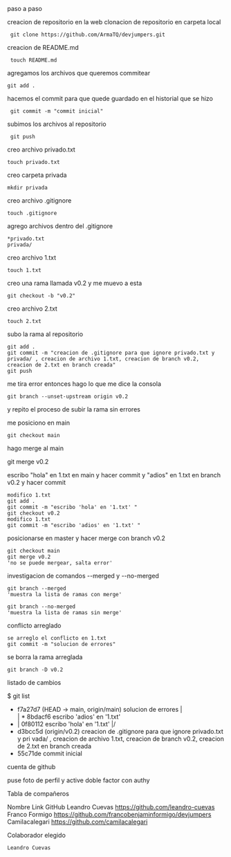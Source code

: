 paso a paso

creacion de repositorio en la web
clonacion de repositorio en carpeta local

     git clone https://github.com/ArmaTQ/devjumpers.git


creacion de README.md

     touch README.md

agregamos los archivos que queremos commitear

    git add .

hacemos el commit para que quede guardado en el historial que se hizo

     git commit -m "commit inicial"

subimos los archivos al repositorio

     git push

creo archivo privado.txt

    touch privado.txt

creo carpeta privada

    mkdir privada

creo archivo .gitignore

    touch .gitignore

agrego archivos dentro del .gitignore

    *privado.txt
    privada/

creo archivo 1.txt

    touch 1.txt

creo una rama llamada v0.2 y me muevo a esta

    git checkout -b "v0.2"

creo archivo 2.txt

    touch 2.txt

subo la rama al repositorio

    git add .
    git commit -m "creacion de .gitignore para que ignore privado.txt y privada/ , creacion de archivo 1.txt, creacion de branch v0.2, creacion de 2.txt en branch creada"
    git push

me tira error entonces hago lo que me dice la consola

    git branch --unset-upstream origin v0.2

y repito el proceso de subir la rama sin errores

me posiciono en main

    git checkout main

hago merge al main

 git merge v0.2


escribo "hola" en 1.txt en main y hacer commit y "adios" en 1.txt en branch v0.2 y hacer commit

    modifico 1.txt
    git add .   
    git commit -m "escribo 'hola' en '1.txt' "
    git checkout v0.2
    modifico 1.txt
    git commit -m "escribo 'adios' en '1.txt' "

posicionarse en master y hacer merge con branch v0.2

    git checkout main
    git merge v0.2
    'no se puede mergear, salta error'

investigacion de comandos --merged y --no-merged

    git branch --merged 
    'muestra la lista de ramas con merge'

    git branch --no-merged
    'muestra la lista de ramas sin merge'

conflicto arreglado

    se arreglo el conflicto en 1.txt
    git commit -m "solucion de errores"

se borra la rama arreglada

    git branch -D v0.2

listado de cambios

$ git list
*   f7a27d7 (HEAD -> main, origin/main) solucion de errores
|\
| * 8bdacf6 escribo 'adios' en '1.txt'
* | 0f80112 escribo 'hola' en '1.txt'
|/
* d3bcc5d (origin/v0.2) creacion de .gitignore para que ignore privado.txt y pri
vada/ , creacion de archivo 1.txt, creacion de branch v0.2, creacion de 2.txt en
 branch creada
* 55c71de commit inicial

cuenta de github

puse foto de perfil y active doble factor con authy

Tabla de compañeros

Nombre                  Link GitHub
    Leandro Cuevas  https://github.com/leandro-cuevas
    Franco Formigo  https://github.com/francobenjaminformigo/devjumpers
    Camilacalegari  https://github.com/camilacalegari


Colaborador elegido

    Leandro Cuevas













